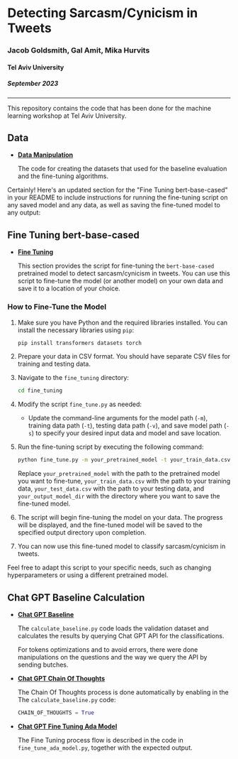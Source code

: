 # Detecting Sarcasm/Cynicism in Tweets

### Jacob Goldsmith, Gal Amit, Mika Hurvits
#### Tel Aviv University
##### September 2023
_____
This repository contains the code that has been done for the machine learning workshop at Tel Aviv University.

## Data

- **[Data Manipulation](https://github.com/galamit1/TAU-Workshop/tree/main/data_manipulation)**

  The code for creating the datasets that used for the baseline evaluation and the fine-tuning algorithms.

Certainly! Here's an updated section for the "Fine Tuning bert-base-cased" in your README to include instructions for running the fine-tuning script on any saved model and any data, as well as saving the fine-tuned model to any output:


## Fine Tuning bert-base-cased

- **[Fine Tuning](https://github.com/galamit1/TAU-Workshop/tree/main/fine_tuning)**

  This section provides the script for fine-tuning the `bert-base-cased` pretrained model to detect sarcasm/cynicism in tweets. You can use this script to fine-tune the model (or another model) on your own data and save it to a location of your choice.

### How to Fine-Tune the Model

1. Make sure you have Python and the required libraries installed. You can install the necessary libraries using `pip`:

   ```bash
   pip install transformers datasets torch
   ```

2. Prepare your data in CSV format. You should have separate CSV files for training and testing data.

3. Navigate to the `fine_tuning` directory:

   ```bash
   cd fine_tuning
   ```

4. Modify the script `fine_tune.py` as needed:

   - Update the command-line arguments for the model path (`-m`), training data path (`-t`), testing data path (`-v`), and save model path (`-s`) to specify your desired input data and model and save location.

5. Run the fine-tuning script by executing the following command:

   ```bash
   python fine_tune.py -m your_pretrained_model -t your_train_data.csv -v your_test_data.csv -s your_output_model_dir
   ```

   Replace `your_pretrained_model` with the path to the pretrained model you want to fine-tune, `your_train_data.csv` with the path to your training data, `your_test_data.csv` with the path to your testing data, and `your_output_model_dir` with the directory where you want to save the fine-tuned model.

6. The script will begin fine-tuning the model on your data. The progress will be displayed, and the fine-tuned model will be saved to the specified output directory upon completion.

7. You can now use this fine-tuned model to classify sarcasm/cynicism in tweets.

Feel free to adapt this script to your specific needs, such as changing hyperparameters or using a different pretrained model.


## Chat GPT Baseline Calculation

- **[Chat GPT Baseline](https://github.com/galamit1/TAU-Workshop/tree/main/openapi/completion)**

  The `calculate_baseline.py` code loads the validation dataset and calculates the results by querying Chat GPT API for the classifications.

    For tokens optimizations and to avoid errors, there were done manipulations on the questions and the way we query the API by sending butches. 

- **[Chat GPT Chain Of Thoughts](https://github.com/galamit1/TAU-Workshop/tree/main/openapi/completion)**

  The Chain Of Thoughts process is done automatically by enabling in the The `calculate_baseline.py` code:
    ```python
    CHAIN_OF_THOUGHTS = True
    ```

- **[Chat GPT Fine Tuning Ada Model](https://github.com/galamit1/TAU-Workshop/tree/main/openapi/fine_tuning)**

  The Fine Tuning process flow is described in the code in `fine_tune_ada_model.py`, together with the expected output.
